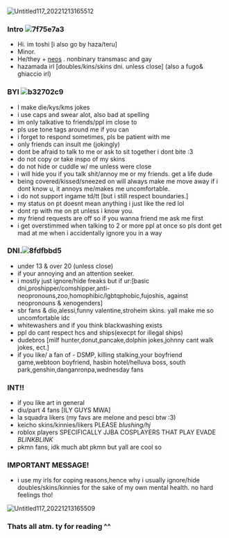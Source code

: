 ###
![Untitled117_20221213165512](https://user-images.githubusercontent.com/117339244/207272559-183ea419-0d2d-4d70-8b60-9a166cfeb1ff.png)
### Intro ![7f75e7a3](https://user-images.githubusercontent.com/117339244/209554033-813e6666-2a35-4c3b-9e67-68dbfe0b2a6f.gif)
- Hi. im toshi [i also go by haza/teru]
- Minor.
- He/they + [neos](https://en.pronouns.page/@Toshikazu) . nonbinary transmasc and gay
- hazamada irl [doubles/kins/skins dni. unless close] (also a fugo& ghiaccio irl)
 
### BYI ![b32702c9](https://user-images.githubusercontent.com/117339244/209544068-ccb10f95-45fc-4880-a665-171ab6fae9ff.gif)
- I make die/kys/kms jokes
- i use caps and swear alot, also bad at spelling
- im only talkative to friends/ppl im close to
- pls use tone tags around me if you can 
- i forget to respond sometimes, pls be patient with me
- only friends can insult me (jokingly) 
- dont be afraid to talk to me or ask to sit together i dont bite :3
- do not copy or take inspo of my skins
- do not hide or cuddle w/ me unless were close 
- i will hide you if you talk shit/annoy me or my friends. get a life dude
- being covered/kissed/sneezed on will always
make me move away if i dont know u,
it annoys me/makes me uncomfortable.
- i do not support ingame td/tt [but i still respect boundaries.]
- my status on pt doesnt mean anything i just like the red lol
- dont rp with me on pt unless i know you.
- my friend requests are off so if you wanna friend me ask me first
- i get overstimmed when talking to 2 or more ppl at once so pls dont get mad at me when i accidentally ignore you in a way 

### DNI.![8fdfbbd5](https://user-images.githubusercontent.com/117339244/209553980-a7e451c5-84b1-46a7-9fcc-f8ec3dac2d72.gif)
- under 13 & over 20 (unless close)
- if your annoying and an attention seeker. 
- i mostly just ignore/hide freaks but if ur:[basic dni,proshipper/comshipper,anti-neopronouns,zoo,homophibic/lgbtqphobic,fujoshis, against neopronouns & xenogenders]
- sbr fans & dio,alessi,funny valentine,stroheim skins. yall make me so uncomfortable idc 
- whitewashers and if you think blackwashing exists
- ppl do cant respect hcs and ships(execpt for illegal ships)
- dudebros [milf hunter,donut,pancake,dolphin jokes,johnny cant walk jokes, ect.]
- if you like/ a fan of - DSMP, killing stalking,your boyfriend game,webtoon boyfriend, hasbin hotel/helluva boss, south park,genshin,danganronpa,wednesday fans

### INT!!
- if you like art in general
- diu/part 4 fans [ILY GUYS MWA]
- la squadra likers (my favs are melone and pesci btw :3)
- keicho skins/kinnies/likers PLEASE *blushing/hj*
- roblox players SPECIFICALLY JJBA COSPLAYERS THAT PLAY EVADE *BLINKBLINK*
- pkmn fans, idk much abt pkmn but yall are cool so

### IMPORTANT MESSAGE!
- i use my irls for coping reasons,hence why i usually ignore/hide doubles/skins/kinnies for the sake of my own mental health. no hard feelings tho!

![Untitled117_20221213165509](https://user-images.githubusercontent.com/117339244/207297557-62a44809-158f-4eb2-a0ee-e716da3a3734.png)

### Thats all atm. ty for reading ^^

